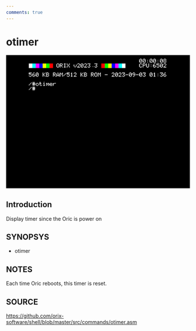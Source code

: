 ```yaml
---
comments: true
---
```

# otimer

![otimer](imgs/otimer.png)

## Introduction

Display timer since the Oric is power on

## SYNOPSYS

+ otimer

## NOTES

Each time Oric reboots, this timer is reset.

## SOURCE

https://github.com/orix-software/shell/blob/master/src/commands/otimer.asm
